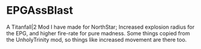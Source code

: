 # EPGAssBlast
A Titanfall|2 Mod I have made for NorthStar; Increased explosion radius for the EPG, and higher fire-rate for pure madness.
Some things copied from the UnholyTrinity mod, so things like increased movement are there too.
